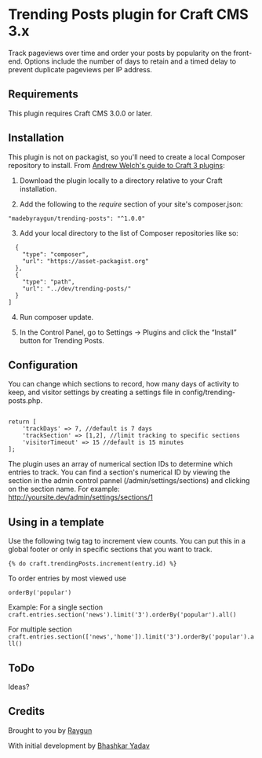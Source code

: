 # Trending Posts plugin for Craft CMS 3.x

Track pageviews over time and order your posts by popularity on the front-end. Options include the number of days to retain and a timed delay to prevent duplicate pageviews per IP address.

## Requirements

This plugin requires Craft CMS 3.0.0 or later.

## Installation

This plugin is not on packagist, so you'll need to create a local Composer repository to install. From [Andrew Welch's guide to Craft 3 plugins](https://nystudio107.com/blog/so-you-wanna-make-a-craft-3-plugin):

1. Download the plugin locally to a directory relative to your Craft installation. 

2. Add the following to the *require* section of your site's composer.json:

`"madebyraygun/trending-posts": "^1.0.0"`

3. Add your local directory to the list of Composer repositories like so:

```"repositories": [
  {
    "type": "composer",
    "url": "https://asset-packagist.org"
  },
  {
    "type": "path",
    "url": "../dev/trending-posts/"
  }
]
```

4. Run composer update.

5. In the Control Panel, go to Settings → Plugins and click the “Install” button for Trending Posts.

## Configuration

You can change which sections to record, how many days of activity to keep, and visitor settings by creating a settings file in config/trending-posts.php. 

```<?php

return [
    'trackDays' => 7, //default is 7 days
    'trackSection' => [1,2], //limit tracking to specific sections
    'visitorTimeout' => 15 //default is 15 minutes
];
```

The plugin uses an array of numerical section IDs to determine which entries to track. You can find a section's numerical ID by viewing the section in the admin control pannel (/admin/settings/sections) and clicking on the section name. For example: http://yoursite.dev/admin/settings/sections/1

## Using in a template

Use the following twig tag to increment view counts. You can put this in a global footer or only in specific sections that you want to track.

`{% do craft.trendingPosts.increment(entry.id) %}`

To order entries by most viewed use

`orderBy('popular')`

Example:
For a single section
`craft.entries.section('news').limit('3').orderBy('popular').all()`

For multiple section
`craft.entries.section(['news','home']).limit('3').orderBy('popular').all()`

## ToDo
Ideas?

## Credits

Brought to you by [Raygun](https://madebyraygun.com)

With initial development by [Bhashkar Yadav](http://sidd3.com)
